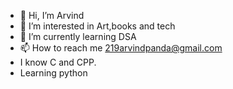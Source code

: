 - 👋 Hi, I’m Arvind 
- 👀 I’m interested in Art,books and tech
- 🌱 I’m currently learning DSA 
- 📫 How to reach me 219arvindpanda@gmail.com
- I know C and CPP.
- Learning python

<!---
Akp-arvind/Akp-arvind is a ✨ special ✨ repository because its `README.md` (this file) appears on your GitHub profile.
You can click the Preview link to take a look at your changes.
--->
